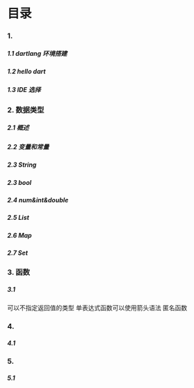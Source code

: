 # 目录

### 1. 
##### 1.1 dartlang 环境搭建
##### 1.2 hello dart
##### 1.3 IDE 选择

### 2. 数据类型
##### 2.1 概述
##### 2.2 变量和常量
##### 2.3 String
##### 2.3 bool
##### 2.4 num&int&double
##### 2.5 List
##### 2.6 Map
##### 2.7 Set


### 3. 函数
##### 3.1 


可以不指定返回值的类型
单表达式函数可以使用箭头语法
匿名函数


### 4. 
##### 4.1 


### 5. 
##### 5.1 